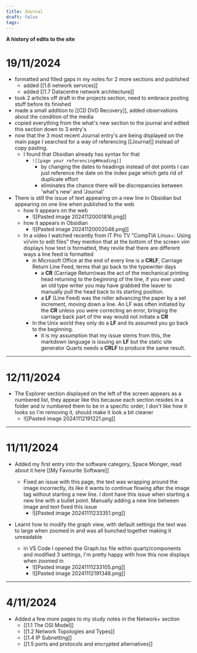 ```yaml
---
title: Journal
draft: false
tags:
---
```

**A history of edits to the site**

# 19/11/2024
- formatted and filled gaps in my notes for 2 more sections and published
	- added [[1.6  network services]]
	- added [[1.7  Datacentre network architecture]]
- took 2 articles off draft in the projects section, need to embrace posting stuff before its finished
- made a small addition to [[CD DVD Recovery]], added observations about the condition of the media
- copied everything from the what's new section to the journal and edited this section down to 3 entry's
- now that the 3 most recent Journal entry's are being displayed on the main page I searched for a way of referencing [[Journal]] instead of copy pasting.
	- I found that Obsidian already has syntax for that
		- `![[page your referencing#Heading]]`
			- by changing the dates to headings instead of dot points I can just reference the date on the index page which gets rid of duplicate effort
			- eliminates the chance there will be discrepancies between 'what's new' and 'Journal'
- There is still the issue of text appearing on a new line in Obsidian but appearing on one line when published to the web
	- how it appears on the web
		- ![[Pasted image 20241120001816.png]]
	- how it appears in Obsidian
		- ![[Pasted image 20241120002048.png]]
	- In a video I watched recently from IT Pro TV "CompTIA Linux+: Using vi/vim to edit files" they mention that at the bottom of the screen vim displays how text is formatted, they revile that there are different ways a line feed is formatted
		- in Microsoft Office at the end of every line is a **CRLF**, Carriage Return Line Feed, terms that go back to the typewriter days
			- a **CR** (Carriage Return)was the act of the mechanical printing head returning to the beginning of the line, if you ever used an old type writer you may have grabbed the leaver to manually pull the head back to its starting position. 
			- a **LF** (Line Feed) was the roller advancing the paper by a set increment, moving down a line. An LF was often initiated by the **CR** unless you were correcting an error, bringing the carriage back part of the way would not initiate a **CR**
		- In the Unix world they only do a **LF** and its assumed you go back to the beginning.
			- it is my assumption that my issue stems from this, the markdown language is issuing an **LF** but the static site generator Quarts needs a **CRLF** to produce the same result.

---

# 12/11/2024
- The Explorer section displayed on the left of the screen appears as a numbered list, they appear like this because each section resides in a folder and iv numbered them to be in a specific order, I don't like how it looks so I'm removing it, should make it look a bit cleaner
	- ![[Pasted image 20241112191221.png]]

---

# 11/11/2024
- Added my first entry into the software category, Space Monger, read about it here [[My Favourite Software]]
	- Fixed an issue with this page, the text was wrapping around the image incorrectly, its like it wants to continue flowing after the image tag without starting a new line. I dont have this issue when starting a new line with a bullet point. Manually adding a new line between image and text fixed this issue
		- ![[Pasted image 20241111233351.png]]
	
- Learnt how to modify the graph view, with default settings the text was to large when zoomed in and was all bunched together making it unreadable
	- in VS Code I opened the Graph.tsx file within quartz/components and modified 3 settings, I'm pretty happy with how this now displays when zoomed in
		- ![[Pasted image 20241111233105.png]]
		- ![[Pasted image 20241112191348.png]]

---

# 4/11/2024
- Added a few more pages to my study notes in the Network+ section
	- [[1.1 The OSI Model]]
	- [[1.2 Network Topologies and Types]]
	- [[1.4 IP Subnetting]]
	- [[1.5 ports and protocols and encrypted alternatives]]
